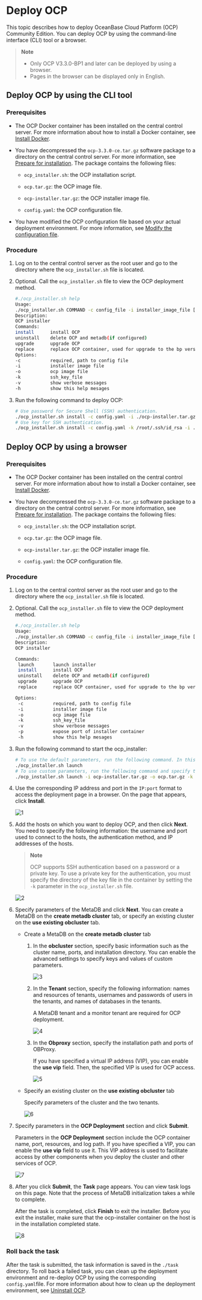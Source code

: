 # Deploy OCP

This topic describes how to deploy OceanBase Cloud Platform (OCP) Community Edition.
You can deploy OCP by using the command-line interface (CLI) tool or a browser.

> **Note**
>
> * Only OCP V3.3.0-BP1 and later can be deployed by using a browser.
> * Pages in the browser can be displayed only in English.

## Deploy OCP by using the CLI tool

### Prerequisites

* The OCP Docker container has been installed on the central control server. For more information about how to install a Docker container, see [Install Docker](9.deploy-appendix/1.install-docker.md).

* You have decompressed the `ocp-3.3.0-ce.tar.gz` software package to a directory on the central control server. For more information, see [Prepare for installation](4.installation-preparation.md). The package contains the following files:

  * `ocp_installer.sh`: the OCP installation script.

  * `ocp.tar.gz`: the OCP image file.

  * `ocp-installer.tar.gz`: the OCP installer image file.

  * `config.yaml`: the OCP configuration file.
* You have modified the OCP configuration file based on your actual deployment environment. For more information, see [Modify the configuration file](5.modify-conf-file.md).

### Procedure

1. Log on to the central control server as the root user and go to the directory where the `ocp_installer.sh` file is located.
2. Optional. Call the `ocp_installer.sh` file to view the OCP deployment method.

   ```bash
   #./ocp_installer.sh help
   Usage:
   ./ocp_installer.sh COMMAND -c config_file -i installer_image_file [-o ocp_image_file] [-k ssh_key_file] [-v] [-h]
   Description:
   OCP installer
   Commands:
   install      install OCP
   uninstall    delete OCP and metadb(if configured)
   upgrade      upgrade OCP
   replace      replace OCP container, used for upgrade to the bp version, or just restart
   Options:
   -c           required, path to config file
   -i           installer image file
   -o           ocp image file
   -k           ssh_key_file
   -v           show verbose messages
   -h           show this help mesages
   ```

3. Run the following command to deploy OCP:

   ```bash
   # Use password for Secure Shell (SSH) authentication.
   ./ocp_installer.sh install -c config.yaml -i ./ocp-installer.tar.gz -o ./ocp.tar.gz
   # Use key for SSH authentication.
   ./ocp_installer.sh install -c config.yaml -k /root/.ssh/id_rsa -i ./ocp-installer.tar.gz -o ./ocp.tar.gz
   ```

## Deploy OCP by using a browser

### Prerequisites

* The OCP Docker container has been installed on the central control server. For more information about how to install a Docker container, see [Install Docker](9.deploy-appendix/1.install-docker.md).

* You have decompressed the `ocp-3.3.0-ce.tar.gz` software package to a directory on the central control server. For more information, see [Prepare for installation](4.installation-preparation.md). The package contains the following files:

  * `ocp_installer.sh`: the OCP installation script.

  * `ocp.tar.gz`: the OCP image file.

  * `ocp-installer.tar.gz`: the OCP installer image file.

  * `config.yaml`: the OCP configuration file.

### Procedure

1. Log on to the central control server as the root user and go to the directory where the `ocp_installer.sh` file is located.
2. Optional. Call the `ocp_installer.sh` file to view the OCP deployment method.

   ```bash
   #./ocp_installer.sh help
   Usage:
   ./ocp_installer.sh COMMAND -c config_file -i installer_image_file [-o ocp_image_file] [-k ssh_key_file] [-v] [-h]
   Description:
   OCP installer

   Commands:
    launch       launch installer
    install      install OCP
    uninstall    delete OCP and metadb(if configured)
    upgrade      upgrade OCP
    replace      replace OCP container, used for upgrade to the bp version, or just restart

   Options:
    -c           required, path to config file
    -i           installer image file
    -o           ocp image file
    -k           ssh_key_file
    -v           show verbose messages
    -p           expose port of installer container
    -h           show this help mesages
   ```

3. Run the following command to start the ocp_installer:

   ```bash
   # To use the default parameters, run the following command. In this case, the image file in the current directory, id_rsa file of the current user, and Port 3000 are used.
   ./ocp_installer.sh launch
   # To use custom parameters, run the following command and specify the image file, key file, and port number.
   ./ocp_installer.sh launch -i ocp-installer.tar.gz -o ocp.tar.gz -k /root/.ssh/id_rsa -p 3000
   ```

4. Use the corresponding IP address and port in the `IP:port` format to access the deployment page in a browser. On the page that appears, click **Install**.

   ![1](https://obbusiness-private.oss-cn-shanghai.aliyuncs.com/doc/img/ocp/%E7%99%BB%E5%BD%95OCP.png)

5. Add the hosts on which you want to deploy OCP, and then click **Next**.
   You need to specify the following information: the username and port used to connect to the hosts, the authentication method, and IP addresses of the hosts.

   > **Note**
   >
   > OCP supports SSH authentication based on a password or a private key. To use a private key for the authentication, you must specify the directory of the key file in the container by setting the `-k` parameter in the `ocp_installer.sh` file.

   ![2](https://obbusiness-private.oss-cn-shanghai.aliyuncs.com/doc/img/ocp/%E6%B7%BB%E5%8A%A0%E4%B8%BB%E6%9C%BA.png)

6. Specify parameters of the MetaDB and click **Next**.
   You can create a MetaDB on the **create metadb cluster** tab, or specify an existing cluster on the **use existing obcluster** tab.

   * Create a MetaDB on the **create metadb cluster** tab

      1. In the **obcluster** section, specify basic information such as the cluster name, ports, and installation directory. You can enable the advanced settings to specify keys and values of custom parameters.

         ![3](https://obbusiness-private.oss-cn-shanghai.aliyuncs.com/doc/img/ocp/%E5%85%A8%E6%96%B0%E9%83%A8%E7%BD%B2.png)

      2. In the **Tenant** section, specify the following information: names and resources of tenants, usernames and passwords of users in the tenants, and names of databases in the tenants.

         A MetaDB tenant and a monitor tenant are required for OCP deployment.

         ![4](https://obbusiness-private.oss-cn-shanghai.aliyuncs.com/doc/img/ocp/%E7%A7%9F%E6%88%B7%E4%BF%A1%E6%81%AF.png)

      3. In the **Obproxy** section, specify the installation path and ports of OBProxy.

         If you have specified a virtual IP address (VIP), you can enable the **use vip** field. Then, the specified VIP is used for OCP access.

         ![5](https://obbusiness-private.oss-cn-shanghai.aliyuncs.com/doc/img/ocp/obproxy.png)

   * Specify an existing cluster on the **use existing obcluster** tab

      Specify parameters of the cluster and the two tenants.

      ![6](https://obbusiness-private.oss-cn-shanghai.aliyuncs.com/doc/img/ocp/%E4%BD%BF%E7%94%A8%E5%B7%B2%E6%9C%89%E9%9B%86%E7%BE%A4.png)

7. Specify parameters in the **OCP Deployment** section and click **Submit**.

   Parameters in the **OCP Deployment** section include the OCP container name, port, resources, and log path. If you have specified a VIP, you can enable the **use vip** field to use it. This VIP address is used to facilitate access by other components when you deploy the cluster and other services of OCP.

   ![7](https://obbusiness-private.oss-cn-shanghai.aliyuncs.com/doc/img/ocp/%E9%85%8D%E7%BD%AEOCP%E9%83%A8%E7%BD%B2%E7%9B%B8%E5%85%B3%E4%BF%A1%E6%81%AF.png)

8. After you click **Submit**, the **Task** page appears. You can view task logs on this page. Note that the process of MetaDB initialization takes a while to complete.

   After the task is completed, click **Finish** to exit the installer. Before you exit the installer, make sure that the ocp-installer container on the host is in the installation completed state.

   ![8](https://obbusiness-private.oss-cn-shanghai.aliyuncs.com/doc/img/ocp/%E6%8F%90%E4%BA%A4%E4%BB%BB%E5%8A%A1.png)

### Roll back the task

After the task is submitted, the task information is saved in the `./task` directory. To roll back a failed task, you can clean up the deployment environment and re-deploy OCP by using the corresponding `config.yaml`file. For more information about how to clean up the deployment environment, see [Uninstall OCP](9.deploy-appendix/2.uninstall-ocp.md).
